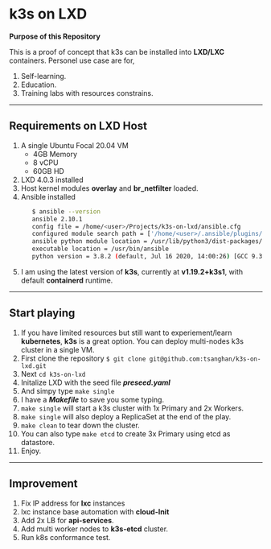 # k3s on LXD

**Purpose of this Repository**

This is a proof of concept that k3s can be installed into **LXD/LXC** containers.
Personel use case are for,
1. Self-learning.
2. Education.
3. Training labs with resources constrains.

---

## Requirements on LXD Host

1. A single Ubuntu Focal 20.04 VM
    - 4GB Memory
    - 8 vCPU
    - 60GB HD
2. LXD 4.0.3 installed
3. Host kernel modules **overlay** and **br_netfilter** loaded.
4. Ansible installed
     ```bash
        $ ansible --version
        ansible 2.10.1
        config file = /home/<user>/Projects/k3s-on-lxd/ansible.cfg
        configured module search path = ['/home/<user>/.ansible/plugins/modules', '/usr/share/ansible/plugins/modules']
        ansible python module location = /usr/lib/python3/dist-packages/ansible
        executable location = /usr/bin/ansible
        python version = 3.8.2 (default, Jul 16 2020, 14:00:26) [GCC 9.3.0]
5. I am using the latest version of **k3s**, currently at **v1.19.2+k3s1**, with default **containerd** runtime.
---

## Start playing

1. If you have limited resources but still want to experiement/learn **kubernetes**, **k3s** is a great option. You can deploy multi-nodes k3s cluster in a single VM.
2. First clone the repository ```$ git clone git@github.com:tsanghan/k3s-on-lxd.git```
3. Next ```cd k3s-on-lxd```
4. Initalize LXD with the seed file ***preseed.yaml***
5. And simpy type ```make single```
6. I have a ***Makefile*** to save you some typing.
7. ```make single``` will start a k3s cluster with 1x Primary and 2x Workers.
8. ```make single``` will also deploy a ReplicaSet at the end of the play.
9. ```make clean``` to tear down the cluster.
10. You can also type ```make etcd``` to create 3x Primary using etcd as datastore.
11. Enjoy.

---
## Improvement
1. Fix IP address for **lxc** instances
2. lxc instance base automation with **cloud-Init**
3. Add 2x LB for **api-services**.
4. Add multi worker nodes to **k3s-etcd** cluster.
4. Run k8s conformance test.
